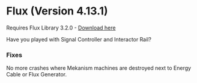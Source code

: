 # Flux (Version 4.13.1)
Requires Flux Library 3.2.0 - [Download here](https://www.curseforge.com/minecraft/mc-mods/fl/files)

Have you played with Signal Controller and Interactor Rail?

### Fixes
No more crashes where Mekanism machines are destroyed next to Energy Cable or Flux Generator.
